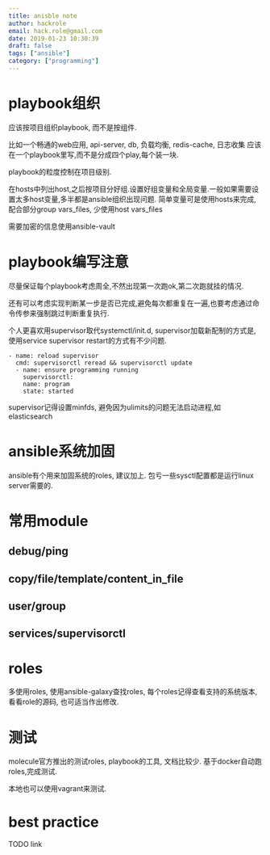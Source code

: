 ```yaml
---
title: anisble note
author: hackrole
email: hack.role@gmail.com
date: 2019-01-23 10:30:39
draft: false
tags: ["ansible"]
category: ["programming"]
---
```




# playbook组织

应该按项目组织playbook, 而不是按组件.

比如一个畅通的web应用, api-server, db, 负载均衡, redis-cache, 日志收集
应该在一个playbook里写,而不是分成四个play,每个装一块.

playbook的粒度控制在项目级别.

在hosts中列出host,之后按项目分好组.设置好组变量和全局变量.一般如果需要设置太多host变量,多半都是ansible组织出现问题.
简单变量可是使用hosts来完成,配合部分group vars_files, 少使用host vars_files

需要加密的信息使用ansible-vault


# playbook编写注意

尽量保证每个playbook考虑周全,不然出现第一次跑ok,第二次跑就挂的情况.

还有可以考虑实现判断某一步是否已完成,避免每次都重复在一遍,也要考虑通过命令传参来强制跳过判断重复执行.

个人更喜欢用supervisor取代systemctl/init.d, supervisor加载新配制的方式是,
使用service supervisor restart的方式有不少问题.

```ansible
- name: reload supervisor
  cmd: supervisorctl reread && supervisorctl update
  - name: ensure programming running
    supervisorctl:
    name: program
    state: started
```

supervisor记得设置minfds, 避免因为ulimits的问题无法启动进程,如elasticsearch


# ansible系统加固

ansible有个用来加固系统的roles, 建议加上.
包亏一些sysctl配置都是运行linux server需要的.

# 常用module

## debug/ping

## copy/file/template/content_in_file

## user/group

## services/supervisorctl

# roles

多使用roles, 使用ansible-galaxy查找roles, 每个roles记得查看支持的系统版本,
看看role的源码, 也可适当作出修改.

# 测试

molecule官方推出的测试roles, playbook的工具, 文档比较少.
基于docker自动跑roles,完成测试.

本地也可以使用vagrant来测试.

# best practice

TODO link
